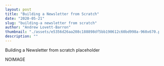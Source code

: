 ```yaml
---
layout: post
title: "Building a Newsletter from Scratch"
date: "2020-05-21"
slug: "building-a newsletter from scratch"
author: "Andrew Lovett-Barron"
thumbnail: "./assets/e5356d26aa208c188898df5bb190612c60bd998a-960x670.png"
description: ""
---
```


Building a Newsletter from scratch placeholder





NOIMAGE
